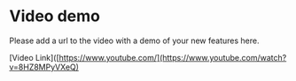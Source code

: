 # Video demo
Please add a url to the video with a demo of your new features here.

[Video Link]([https://www.youtube.com/](https://www.youtube.com/watch?v=8HZ8MPyVXeQ)
